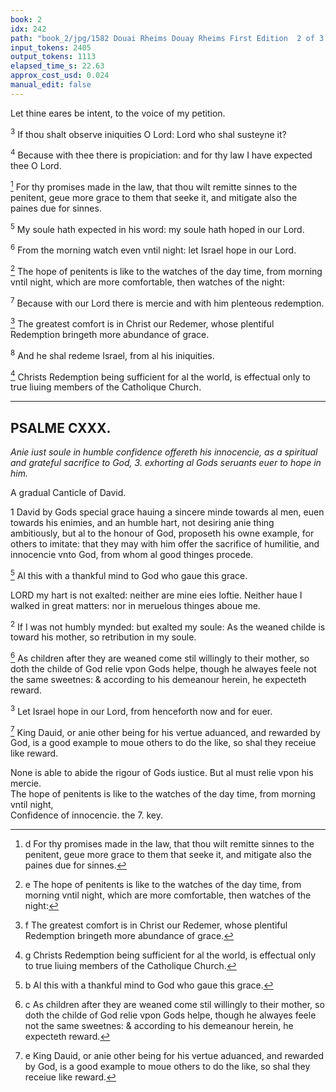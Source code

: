```yaml
---
book: 2
idx: 242
path: "book_2/jpg/1582 Douai Rheims Douay Rheims First Edition  2 of 3 1610 Old Testament.pdf-242.jpg"
input_tokens: 2405
output_tokens: 1113
elapsed_time_s: 22.63
approx_cost_usd: 0.024
manual_edit: false
---
```

Let thine eares be intent, to the voice of my petition.

<sup>3</sup> If thou shalt observe iniquities O Lord: Lord who shal susteyne it?

<sup>4</sup> Because with thee there is propiciation: and for thy law I have expected thee O Lord.

[^1] For thy promises made in the law, that thou wilt remitte sinnes to the penitent, geue more grace to them that seeke it, and mitigate also the paines due for sinnes.

<sup>5</sup> My soule hath expected in his word: my soule hath hoped in our Lord.

<sup>6</sup> From the morning watch even vntil night: let Israel hope in our Lord.

[^2] The hope of penitents is like to the watches of the day time, from morning vntil night, which are more comfortable, then watches of the night:

<sup>7</sup> Because with our Lord there is mercie and with him plenteous redemption.

[^3] The greatest comfort is in Christ our Redemer, whose plentiful Redemption bringeth more abundance of grace.

<sup>8</sup> And he shal redeme Israel, from al his iniquities.

[^4] Christs Redemption being sufficient for al the world, is effectual only to true liuing members of the Catholique Church.

---

## PSALME CXXX.

*Anie iust soule in humble confidence offereth his innocencie, as a spiritual and grateful sacrifice to God, 3. exhorting al Gods seruants euer to hope in him.*

A gradual Canticle of David.

1 David by Gods special grace hauing a sincere minde towards al men, euen towards his enimies, and an humble hart, not desiring anie thing ambitiously, but al to the honour of God, proposeth his owne example, for others to imitate: that they may with him offer the sacrifice of humilitie, and innocencie vnto God, from whom al good thinges procede.

[^5] Al this with a thankful mind to God who gaue this grace.

LORD my hart is not exalted: neither are mine eies loftie. Neither haue I walked in great matters: nor in meruelous thinges aboue me.

<sup>2</sup> If I was not humbly mynded: but exalted my soule: As the weaned childe is toward his mother, so retribution in my soule.

[^6] As children after they are weaned come stil willingly to their mother, so doth the childe of God relie vpon Gods helpe, though he alwayes feele not the same sweetnes: & according to his demeanour herein, he expecteth reward.

<sup>3</sup> Let Israel hope in our Lord, from henceforth now and for euer.

[^7] King Dauid, or anie other being for his vertue aduanced, and rewarded by God, is a good example to moue others to do the like, so shal they receiue like reward.

[^1]: d For thy promises made in the law, that thou wilt remitte sinnes to the penitent, geue more grace to them that seeke it, and mitigate also the paines due for sinnes.

[^2]: e The hope of penitents is like to the watches of the day time, from morning vntil night, which are more comfortable, then watches of the night:

[^3]: f The greatest comfort is in Christ our Redemer, whose plentiful Redemption bringeth more abundance of grace.

[^4]: g Christs Redemption being sufficient for al the world, is effectual only to true liuing members of the Catholique Church.

[^5]: b Al this with a thankful mind to God who gaue this grace.

[^6]: c As children after they are weaned come stil willingly to their mother, so doth the childe of God relie vpon Gods helpe, though he alwayes feele not the same sweetnes: & according to his demeanour herein, he expecteth reward.

[^7]: e King Dauid, or anie other being for his vertue aduanced, and rewarded by God, is a good example to moue others to do the like, so shal they receiue like reward.

<aside>None is able to abide the rigour of Gods iustice. But al must relie vpon his mercie.</aside>

<aside>The hope of penitents is like to the watches of the day time, from morning vntil night,</aside>

<aside>Confidence of innocencie. the 7. key.</aside>